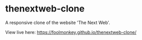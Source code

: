 # thenextweb-clone
A  responsive clone of the website 'The Next Web'.

View live here: https://foolmonkey.github.io/thenextweb-clone/
